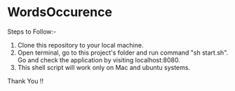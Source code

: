 # WordsOccurence

Steps to Follow:-
1. Clone this repository to your local machine.
2. Open terminal, go to this project's folder and run command "sh start.sh". Go and check the application by visiting
   localhost:8080. 
3. This shell script will work only on Mac and ubuntu systems.

Thank You !!

   
